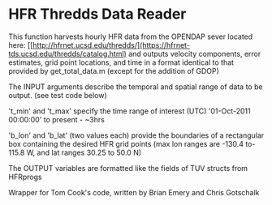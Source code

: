 # HFR Thredds Data Reader

 This function harvests hourly HFR data from the OPENDAP sever located here:
 [[http://hfrnet.ucsd.edu/thredds/](https://hfrnet-tds.ucsd.edu/thredds/catalog.html)
 and outputs velocity components, error estimates, grid point locations, and
 time in a format identical to that provided by get_total_data.m 
 (except for the addition of GDOP)

 The INPUT arguments describe the temporal and spatial range of data to be output.
 (see test code below)

 't_min' and 't_max' specify the time range of interest (UTC)
 '01-Oct-2011 00:00:00' to present - ~3hrs
     
 'b_lon' and 'b_lat' (two values each) provide the boundaries of a rectangular box
 containing the desired HFR grid points
 (max lon ranges are -130.4 to-115.8 W, and lat ranges 30.25 to 50.0 N)

 The OUTPUT variables are formatted like the fields of TUV structs from HFRprogs

Wrapper for Tom Cook's code, written by Brian Emery and Chris Gotschalk
